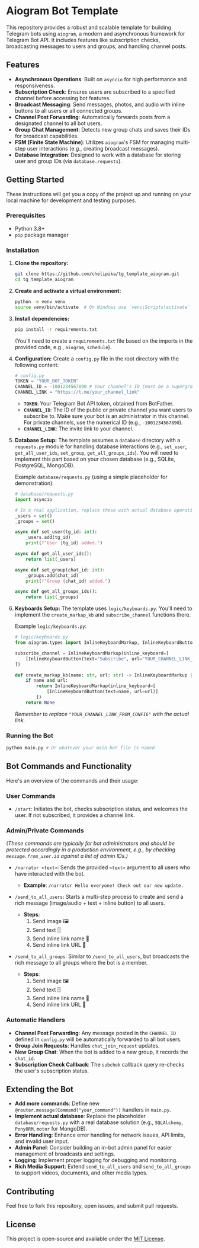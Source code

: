 # Aiogram Bot Template

This repository provides a robust and scalable template for building Telegram bots using `aiogram`, a modern and asynchronous framework for Telegram Bot API. It includes features like subscription checks, broadcasting messages to users and groups, and handling channel posts.

## Features

*   **Asynchronous Operations**: Built on `asyncio` for high performance and responsiveness.
*   **Subscription Check**: Ensures users are subscribed to a specified channel before accessing bot features.
*   **Broadcast Messaging**: Send messages, photos, and audio with inline buttons to all users or all connected groups.
*   **Channel Post Forwarding**: Automatically forwards posts from a designated channel to all bot users.
*   **Group Chat Management**: Detects new group chats and saves their IDs for broadcast capabilities.
*   **FSM (Finite State Machine)**: Utilizes `aiogram`'s FSM for managing multi-step user interactions (e.g., creating broadcast messages).
*   **Database Integration**: Designed to work with a database for storing user and group IDs (via `database.requests`).

## Getting Started

These instructions will get you a copy of the project up and running on your local machine for development and testing purposes.

### Prerequisites

*   Python 3.8+
*   `pip` package manager

### Installation

1.  **Clone the repository:**
    ```bash
    git clone https://github.com/chelipika/tg_template_aiogram.git
    cd tg_template_aiogram
    ```

2.  **Create and activate a virtual environment:**
    ```bash
    python -m venv venv
    source venv/bin/activate  # On Windows use `venv\Scripts\activate`
    ```

3.  **Install dependencies:**
    ```bash
    pip install -r requirements.txt
    ```
    (You'll need to create a `requirements.txt` file based on the imports in the provided code, e.g., `aiogram`, `schedule`).

4.  **Configuration:**
    Create a `config.py` file in the root directory with the following content:
    ```python
    # config.py
    TOKEN = "YOUR_BOT_TOKEN"
    CHANNEL_ID = -1001234567890 # Your channel's ID (must be a supergroup/channel)
    CHANNEL_LINK = "https://t.me/your_channel_link"
    ```
    *   **`TOKEN`**: Your Telegram Bot API token, obtained from BotFather.
    *   **`CHANNEL_ID`**: The ID of the public or private channel you want users to subscribe to. Make sure your bot is an administrator in this channel. For private channels, use the numerical ID (e.g., `-1001234567890`).
    *   **`CHANNEL_LINK`**: The invite link to your channel.

5.  **Database Setup:**
    The template assumes a `database` directory with a `requests.py` module for handling database interactions (e.g., `set_user`, `get_all_user_ids`, `set_group`, `get_all_groups_ids`). You will need to implement this part based on your chosen database (e.g., SQLite, PostgreSQL, MongoDB).

    Example `database/requests.py` (using a simple placeholder for demonstration):
    ```python
    # database/requests.py
    import asyncio

    # In a real application, replace these with actual database operations
    _users = set()
    _groups = set()

    async def set_user(tg_id: int):
        _users.add(tg_id)
        print(f"User {tg_id} added.")

    async def get_all_user_ids():
        return list(_users)

    async def set_group(chat_id: int):
        _groups.add(chat_id)
        print(f"Group {chat_id} added.")

    async def get_all_groups_ids():
        return list(_groups)
    ```

6.  **Keyboards Setup:**
    The template uses `logic/keyboards.py`. You'll need to implement the `create_markap_kb` and `subscribe_channel` functions there.

    Example `logic/keyboards.py`:
    ```python
    # logic/keyboards.py
    from aiogram.types import InlineKeyboardMarkup, InlineKeyboardButton

    subscribe_channel = InlineKeyboardMarkup(inline_keyboard=[
        [InlineKeyboardButton(text="Subscribe", url="YOUR_CHANNEL_LINK_FROM_CONFIG")]
    ])

    def create_markap_kb(name: str, url: str) -> InlineKeyboardMarkup | None:
        if name and url:
            return InlineKeyboardMarkup(inline_keyboard=[
                [InlineKeyboardButton(text=name, url=url)]
            ])
        return None
    ```
    *Remember to replace `"YOUR_CHANNEL_LINK_FROM_CONFIG"` with the actual link.*

### Running the Bot

```bash
python main.py # Or whatever your main bot file is named
```

## Bot Commands and Functionality

Here's an overview of the commands and their usage:

### User Commands

*   `/start`: Initiates the bot, checks subscription status, and welcomes the user. If not subscribed, it provides a channel link.

### Admin/Private Commands

*(These commands are typically for bot administrators and should be protected accordingly in a production environment, e.g., by checking `message.from_user.id` against a list of admin IDs.)*

*   `/narrator <text>`: Sends the provided `<text>` argument to all users who have interacted with the bot.
    *   **Example**: `/narrator Hello everyone! Check out our new update.`

*   `/send_to_all_users`: Starts a multi-step process to create and send a rich message (image/audio + text + inline button) to all users.
    *   **Steps**:
        1.  Send image 🖼️
        2.  Send text 🗄️
        3.  Send inline link name 📛
        4.  Send inline link URL 🔗

*   `/send_to_all_groups`: Similar to `/send_to_all_users`, but broadcasts the rich message to all groups where the bot is a member.
    *   **Steps**:
        1.  Send image 🖼️
        2.  Send text 🗄️
        3.  Send inline link name 📛
        4.  Send inline link URL 🔗

### Automatic Handlers

*   **Channel Post Forwarding**: Any message posted in the `CHANNEL_ID` defined in `config.py` will be automatically forwarded to all bot users.
*   **Group Join Requests**: Handles `chat_join_request` updates.
*   **New Group Chat**: When the bot is added to a new group, it records the `chat_id`.
*   **Subscription Check Callback**: The `subchek` callback query re-checks the user's subscription status.

## Extending the Bot

*   **Add more commands**: Define new `@router.message(Command("your_command"))` handlers in `main.py`.
*   **Implement actual database**: Replace the placeholder `database/requests.py` with a real database solution (e.g., `SQLAlchemy`, `PonyORM`, `motor` for MongoDB).
*   **Error Handling**: Enhance error handling for network issues, API limits, and invalid user input.
*   **Admin Panel**: Consider building an in-bot admin panel for easier management of broadcasts and settings.
*   **Logging**: Implement proper logging for debugging and monitoring.
*   **Rich Media Support**: Extend `send_to_all_users` and `send_to_all_groups` to support videos, documents, and other media types.

## Contributing

Feel free to fork this repository, open issues, and submit pull requests.

## License

This project is open-source and available under the [MIT License](LICENSE).
